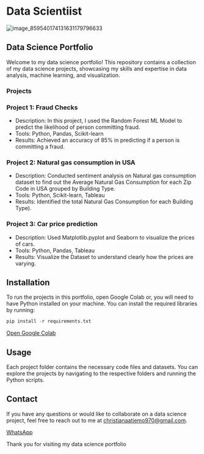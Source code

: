 # Data Scientiist
![image_859540174131631179796633](https://github.com/Truth300/truth_data/assets/164891811/57688994-3269-41b6-afef-88d5d17d04ad)

## Data Science Portfolio

Welcome to my data science portfolio! This repository contains a collection of my data science projects, showcasing my skills and expertise in data analysis, machine learning, and visualization.

### Projects

### Project 1: Fraud Checks
- Description: In this project, I used the Random Forest ML Model to predict the likelihood of person committing fraud.
- Tools: Python, Pandas, Scikit-learn
- Results: Achieved an accuracy of 85% in predicting if a person is committing a fraud.


### Project 2: Natural gas consumption in USA
- Description: Conducted sentiment analysis on Natural gas consumption dataset to find out the Average Natural Gas Consumption for each Zip Code in USA grouped by Building Type.
- Tools: Python, Scikit-learn, Tableau 
- Results: Identified the total Natural Gas Consumption for each Building Type).

### Project 3: Car price prediction 
- Description: Used Matplotlib.pyplot and Seaborn to visualize the prices of cars.
- Tools: Python, Pandas, Tableau 
- Results: Visualize the Dataset to understand clearly how the prices are varying.

## Installation

To run the projects in this portfolio, open Google Colab or, you will need to have Python installed on your machine. You can install the required libraries by running:

``` python
pip install -r requirements.txt
```
[Open Google Colab](googlecolab.com)


## Usage

Each project folder contains the necessary code files and datasets. You can explore the projects by navigating to the respective folders and running the Python scripts.

## Contact

If you have any questions or would like to collaborate on a data science project, feel free to reach out to me at [christianaatiemo970@gmail.com](mailto:christianaatiemo970@gmail.com).

[WhatsApp](https://wa.link/jx0h2v)

Thank you for visiting my data science portfolio 
